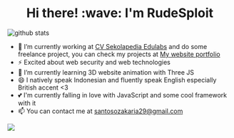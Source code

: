 <h1 align='center'> Hi there! :wave: I'm RudeSploit</h1

![github stats](https://github-readme-stats.vercel.app/api?username=zakariasantoso&show_icons=true&theme=chartreuse-dark)

- 🔭 I’m currently working at <a href="https://mujaka.net/">CV Sekolapedia Edulabs</a> and do some freelance project, you can check my projects at <a href="https://zakariasantoso.github.io/">My website portfolio</a>
- ⚡ Excited about web security and web technologies
- 🌱 I’m currently learning 3D website animation with Three JS
- 😄 I natively speak Indonesian and fluently speak English especially British accent <3 
- 💕 I'm currently falling in love with JavaScript and some cool framework with it  
- 📫 You can contact me at santosozakaria29@gmail.com
<img src="https://github-readme-stats.vercel.app/api/top-langs/?username=zakariasantoso&theme=react&hide=issues">
